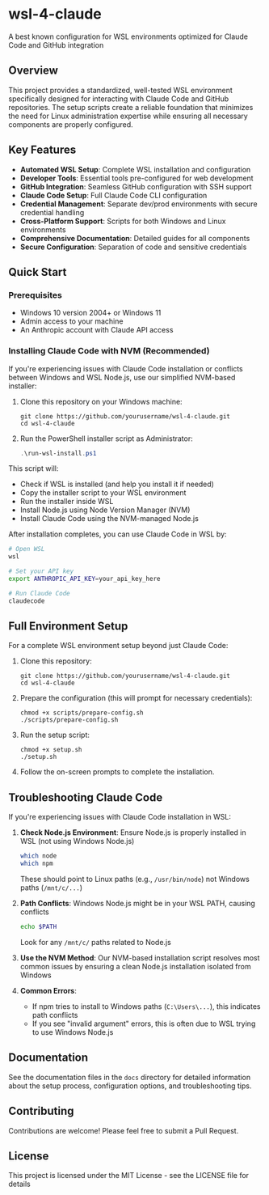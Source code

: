 # wsl-4-claude

A best known configuration for WSL environments optimized for Claude Code and GitHub integration

## Overview

This project provides a standardized, well-tested WSL environment specifically designed for interacting with Claude Code and GitHub repositories. The setup scripts create a reliable foundation that minimizes the need for Linux administration expertise while ensuring all necessary components are properly configured.

## Key Features

- **Automated WSL Setup**: Complete WSL installation and configuration
- **Developer Tools**: Essential tools pre-configured for web development
- **GitHub Integration**: Seamless GitHub configuration with SSH support
- **Claude Code Setup**: Full Claude Code CLI configuration
- **Credential Management**: Separate dev/prod environments with secure credential handling
- **Cross-Platform Support**: Scripts for both Windows and Linux environments
- **Comprehensive Documentation**: Detailed guides for all components
- **Secure Configuration**: Separation of code and sensitive credentials

## Quick Start

### Prerequisites

- Windows 10 version 2004+ or Windows 11
- Admin access to your machine
- An Anthropic account with Claude API access

### Installing Claude Code with NVM (Recommended)

If you're experiencing issues with Claude Code installation or conflicts between Windows and WSL Node.js, use our simplified NVM-based installer:

1. Clone this repository on your Windows machine:

   ```
   git clone https://github.com/yourusername/wsl-4-claude.git
   cd wsl-4-claude
   ```

2. Run the PowerShell installer script as Administrator:

   ```powershell
   .\run-wsl-install.ps1
   ```

This script will:
- Check if WSL is installed (and help you install it if needed)
- Copy the installer script to your WSL environment
- Run the installer inside WSL
- Install Node.js using Node Version Manager (NVM)
- Install Claude Code using the NVM-managed Node.js

After installation completes, you can use Claude Code in WSL by:

```bash
# Open WSL
wsl

# Set your API key
export ANTHROPIC_API_KEY=your_api_key_here

# Run Claude Code
claudecode
```

## Full Environment Setup

For a complete WSL environment setup beyond just Claude Code:

1. Clone this repository:

   ```
   git clone https://github.com/yourusername/wsl-4-claude.git
   cd wsl-4-claude
   ```

2. Prepare the configuration (this will prompt for necessary credentials):

   ```
   chmod +x scripts/prepare-config.sh
   ./scripts/prepare-config.sh
   ```

3. Run the setup script:

   ```
   chmod +x setup.sh
   ./setup.sh
   ```

4. Follow the on-screen prompts to complete the installation.

## Troubleshooting Claude Code

If you're experiencing issues with Claude Code installation in WSL:

1. **Check Node.js Environment**: Ensure Node.js is properly installed in WSL (not using Windows Node.js)
   ```bash
   which node
   which npm
   ```
   These should point to Linux paths (e.g., `/usr/bin/node`) not Windows paths (`/mnt/c/...`)

2. **Path Conflicts**: Windows Node.js might be in your WSL PATH, causing conflicts
   ```bash
   echo $PATH
   ```
   Look for any `/mnt/c/` paths related to Node.js

3. **Use the NVM Method**: Our NVM-based installation script resolves most common issues by ensuring a clean Node.js installation isolated from Windows

4. **Common Errors**:
   - If npm tries to install to Windows paths (`C:\Users\...`), this indicates path conflicts
   - If you see "invalid argument" errors, this is often due to WSL trying to use Windows Node.js

## Documentation

See the documentation files in the `docs` directory for detailed information about the setup process, configuration options, and troubleshooting tips.

## Contributing

Contributions are welcome! Please feel free to submit a Pull Request.

## License

This project is licensed under the MIT License - see the LICENSE file for details
